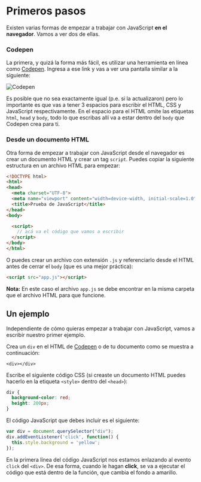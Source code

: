 # Primeros pasos

Existen varias formas de empezar a trabajar con JavaScript **en el navegador**. Vamos a ver dos de ellas.

### Codepen

La primera, y quizá la forma más fácil, es utilizar una herramienta en línea como [Codepen](https://codepen.io/pen). Ingresa a ese link y vas a ver una pantalla similar a la siguiente:

![Codepen](https://s3.amazonaws.com/makeitreal/images/full-stack-curriculum/codepen.jpg)

Es posible que no sea exactamente igual (p.e. si la actualizaron) pero lo importante es que vas a tener 3 espacios para escribir el HTML, CSS y JavaScript respectivamente. En el espacio para el HTML omite las etiquetas `html`, `head` y `body`, todo lo que escribas allí va a estar dentro del `body` que Codepen crea para ti.

### Desde un documento HTML

Otra forma de empezar a trabajar con JavaScript desde el navegador es crear un documento HTML y crear un tag `script`. Puedes copiar la siguiente estructura en un archivo HTML para empezar:

```html
<!DOCTYPE html>
<html>
<head>
  <meta charset="UTF-8">
  <meta name="viewport" content="width=device-width, initial-scale=1.0">
  <title>Prueba de JavaScript</title>
</head>
<body>

  <script>
    // acá va el código que vamos a escribir
  </script>
</body>
</html>
```

O puedes crear un archivo con extensión `.js` y referenciarlo desde el HTML antes de cerrar el `body` (que es una mejor práctica):

```html
<script src="app.js"></script>
```

**Nota:** En este caso el archivo `app.js` se debe encontrar en la misma carpeta que el archivo HTML para que funcione.

## Un ejemplo

Independiente de cómo quieras empezar a trabajar con JavaScript, vamos a escribir nuestro primer ejemplo.

Crea un `div` en el HTML de [Codepen](https://codepen.io/pen) o de tu documento como se muestra a continuación:

```markup
<div></div>
```

Escribe el siguiente código CSS \(si creaste un documento HTML puedes hacerlo en la etiqueta `<style>` dentro del `<head>`\):

```css
div {
  background-color: red;
  height: 200px;
}
```

El código JavaScript que debes incluir es el siguiente:

```javascript
var div = document.querySelector("div");
div.addEventListener('click', function() {
  this.style.background = 'yellow';
});
```

En la primera línea del código JavaScript nos estamos enlazando al evento `click` del `<div>`. De esa forma, cuando le hagan **click**, se va a ejecutar el código que está dentro de la función, que cambia el fondo a amarillo.
